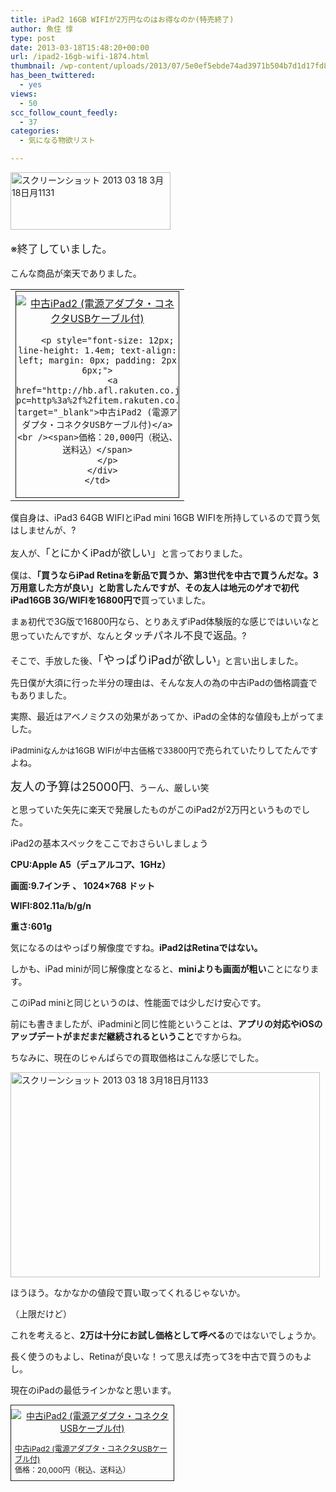 ```yaml
---
title: iPad2 16GB WIFIが2万円なのはお得なのか(特売終了)
author: 魚住 惇
type: post
date: 2013-03-18T15:48:20+00:00
url: /ipad2-16gb-wifi-1874.html
thumbnail: /wp-content/uploads/2013/07/5e0ef5ebde74ad3971b504b7d1d17fd8.png
has_been_twittered:
  - yes
views:
  - 50
scc_follow_count_feedly:
  - 37
categories:
  - 気になる物欲リスト

---
```

<img decoding="async" loading="lazy" title="スクリーンショット 2013-03-18 3月18日月1131.png" src="/wp-content/uploads/2013/03/5e0ef5ebde74ad3971b504b7d1d17fd8.png" alt="スクリーンショット 2013 03 18 3月18日月1131" width="256" height="92" border="0" />

<p style="font-size: 17px;">
  ※終了していました。
</p>

<!--more-->

こんな商品が楽天でありました。</p> 

<table border="0" cellspacing="0" cellpadding="0">
  <tr>
    <td valign="top">
      <div style="border: 1px solid; margin: 0px; padding: 6px 0px; width: 260px; text-align: center; float: left;">
        <a href="http://hb.afl.rakuten.co.jp/hgc/10f0f9a0.e25b5e4d.10f0f9a1.d9b01139/?pc=http%3a%2f%2fitem.rakuten.co.jp%2frentalman%2f10000797%2f%3fscid%3daf_link_tbl%2310000797&m=http%3a%2f%2fm.rakuten.co.jp%2frentalman%2fn%2f10000797" target="_blank"><img decoding="async" style="margin: 0px; padding: 0px;" src="http://hbb.afl.rakuten.co.jp/hgb/?pc=http%3a%2f%2fthumbnail.image.rakuten.co.jp%2f%400_mall%2frentalman%2fcabinet%2f03283287%2fusedpc%2fimg61818605.jpg%3f_ex%3d240x240&m=http%3a%2f%2fthumbnail.image.rakuten.co.jp%2f%400_mall%2frentalman%2fcabinet%2f03283287%2fusedpc%2fimg61818605.jpg%3f_ex%3d80x80" alt="中古iPad2 (電源アダプタ・コネクタUSBケーブル付)" border="0" /></a></p> 
        
        <p style="font-size: 12px; line-height: 1.4em; text-align: left; margin: 0px; padding: 2px 6px;">
          <a href="http://hb.afl.rakuten.co.jp/hgc/10f0f9a0.e25b5e4d.10f0f9a1.d9b01139/?pc=http%3a%2f%2fitem.rakuten.co.jp%2frentalman%2f10000797%2f%3fscid%3daf_link_tbl%2310000797&m=http%3a%2f%2fm.rakuten.co.jp%2frentalman%2fn%2f10000797" target="_blank">中古iPad2 (電源アダプタ・コネクタUSBケーブル付)</a><br /><span>価格：20,000円（税込、送料込）</span>
        </p>
      </div>
    </td>
  </tr>
</table>

僕自身は、iPad3 64GB WIFIとiPad mini 16GB WIFIを所持しているので買う気はしませんが、?

友人が、<span style="font-size: 16px;">「とにかくiPadが欲しい」</span>と言っておりました。</p> 

僕は、**「買うならiPad Retinaを新品で買うか、第3世代を中古で買うんだな。3万用意した方が良い」**と助言したんですが、その友人は地元のゲオで**初代iPad16GB 3G/WIFIを16800円で**買っていました。</p> 

まぁ初代で3G版で16800円なら、とりあえずiPad体験版的な感じではいいなと思っていたんですが、なんと<span style="font-size: 16px;">タッチパネル不良で返品</span>。?

そこで、手放した後、<span style="font-size: 13px;"><span style="font-size: 18px;">「やっぱりiPadが欲しい</span>」</span>と言い出しました。</p> 

先日僕が大須に行った半分の理由は、そんな友人の為の中古iPadの価格調査でもありました。

実際、最近はアベノミクスの効果があってか、iPadの全体的な値段も上がってました。

<span style="font-size: 13px;">iPadminiなんかは16GB WIFIが中古価格で33800円</span>で売られていたりしてたんですよね。</p> 

<span style="font-size: 19px;">友人の予算は25000円</span>、うーん、厳しい笑

と思っていた矢先に楽天で発展したものがこのiPad2が2万円というものでした。</p> 

iPad2の基本スペックをここでおさらいしましょう

**CPU:Apple A5（デュアルコア、1GHz）**

**画面:9.7インチ 、 1024×768 ドット**

**WIFI:802.11a/b/g/n**

**重さ:601g**</p> 

気になるのはやっぱり解像度ですね。**iPad2はRetinaではない。**

しかも、iPad miniが同じ解像度となると、**miniよりも画面が粗い**ことになります。

このiPad miniと同じというのは、性能面では少しだけ安心です。

前にも書きましたが、iPadminiと同じ性能ということは、**アプリの対応やiOSのアップデートがまだまだ継続されるということ**ですからね。</p> 

ちなみに、現在のじゃんぱらでの買取価格はこんな感じでした。

<img decoding="async" loading="lazy" title="スクリーンショット 2013-03-18 3月18日月1133.png" src="/wp-content/uploads/2013/03/aa31f24dda4d029cd538d9baf469bd05.png" alt="スクリーンショット 2013 03 18 3月18日月1133" width="495" height="328" border="0" /> 

ほうほう。なかなかの値段で買い取ってくれるじゃないか。

（上限だけど）</p> 

これを考えると、**2万は十分にお試し価格として呼べる**のではないでしょうか。

長く使うのもよし、Retinaが良いな！って思えば売って3を中古で買うのもよし。</p> 

現在のiPadの最低ラインかなと思います。

<div style="border: 1px solid; margin: 0px; padding: 6px 0px; width: 260px; text-align: center; float: left;">
  <a href="http://hb.afl.rakuten.co.jp/hgc/10f0f9a0.e25b5e4d.10f0f9a1.d9b01139/?pc=http%3a%2f%2fitem.rakuten.co.jp%2frentalman%2f10000797%2f%3fscid%3daf_link_tbl%2310000797&m=http%3a%2f%2fm.rakuten.co.jp%2frentalman%2fn%2f10000797" target="_blank"><img decoding="async" style="margin: 0px; padding: 0px;" src="http://hbb.afl.rakuten.co.jp/hgb/?pc=http%3a%2f%2fthumbnail.image.rakuten.co.jp%2f%400_mall%2frentalman%2fcabinet%2f03283287%2fusedpc%2fimg61818605.jpg%3f_ex%3d240x240&m=http%3a%2f%2fthumbnail.image.rakuten.co.jp%2f%400_mall%2frentalman%2fcabinet%2f03283287%2fusedpc%2fimg61818605.jpg%3f_ex%3d80x80" alt="中古iPad2 (電源アダプタ・コネクタUSBケーブル付)" border="0" /></a></p> 
  
  <p style="font-size: 12px; line-height: 1.4em; text-align: left; margin: 0px; padding: 2px 6px;">
    <a href="http://hb.afl.rakuten.co.jp/hgc/10f0f9a0.e25b5e4d.10f0f9a1.d9b01139/?pc=http%3a%2f%2fitem.rakuten.co.jp%2frentalman%2f10000797%2f%3fscid%3daf_link_tbl%2310000797&m=http%3a%2f%2fm.rakuten.co.jp%2frentalman%2fn%2f10000797" target="_blank">中古iPad2 (電源アダプタ・コネクタUSBケーブル付)</a><br /><span>価格：20,000円（税込、送料込）</span>
  </p>
</div>